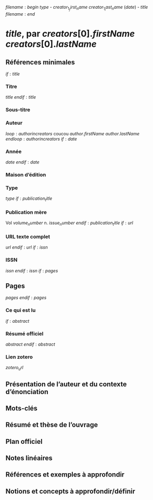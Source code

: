 $filename:begin$ $type$ - $creator_1_first_name$ $creator_1_last_name$ ($date$) - $title$ $filename:end$

$title$, par $creators[0].firstName$ $creators[0].lastName$
===================


## Références minimales

$if:title$
### Titre
$title$
$endif:title$
### Sous-titre
### Auteur

$loop:author in creators$
coucou
$author.firstName$ $author.lastName$
$endloop:author in creators$
$if:date$
### Année
$date$
$endif:date$
### Maison d’édition
### Type
$type$
$if:publication_title$
### Publication mère
Vol $volume_number$ n. $issue_number$
$endif:publication_title$
$if:url$
### URL texte complet
$url$
$endif:url$
$if:issn$
### ISSN
$issn$
$endif:issn$
$if:pages$
## Pages
$pages$
$endif:pages$
### Ce qui est lu
$if:abstract$
### Résumé officiel
$abstract$
$endif:abstract$
### Lien zotero
$zotero_url$
## Présentation de l’auteur et du contexte d’énonciation

## Mots-clés

## Résumé et thèse de l’ouvrage

## Plan officiel

## Notes linéaires

## Références et exemples à approfondir

## Notions et concepts à approfondir/définir
